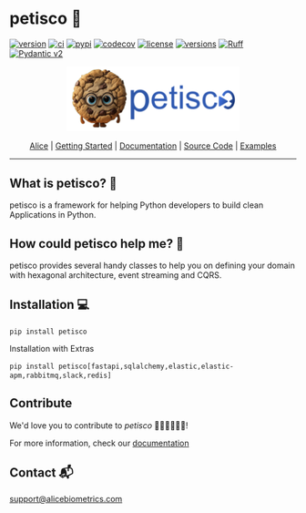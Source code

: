 # petisco 🍪  

[![version](https://img.shields.io/github/release/alice-biometrics/petisco/all.svg)](https://github.com/alice-biometrics/petisco/releases) 
[![ci](https://github.com/alice-biometrics/petisco/workflows/ci/badge.svg)](https://github.com/alice-biometrics/petisco/actions) 
[![pypi](https://img.shields.io/pypi/dm/petisco)](https://pypi.org/project/petisco/) 
[![codecov](https://codecov.io/gh/alice-biometrics/petisco/branch/main/graph/badge.svg?token=YHXAYKX0VO)](https://codecov.io/gh/alice-biometrics/petisco)
[![license](https://img.shields.io/github/license/alice-biometrics/petisco.svg)](https://github.com/alice-biometrics/petisco/blob/main/LICENSE)
[![versions](https://img.shields.io/pypi/pyversions/petisco.svg)](https://github.com/alice-biometrics/petisco)
[![Ruff](https://img.shields.io/endpoint?url=https://raw.githubusercontent.com/astral-sh/ruff/main/assets/badge/v2.json)](https://github.com/astral-sh/ruff)
[![Pydantic v2](https://img.shields.io/endpoint?url=https://raw.githubusercontent.com/pydantic/pydantic/main/docs/badge/v2.json)](https://docs.pydantic.dev/latest/contributing/#badges)


<div align="center">
    <img src="https://github.com/alice-biometrics/custom-emojis/blob/main/images/petisco.png?raw=true" style="width: 60%">

 [Alice] | [Getting Started] | [Documentation] | [Source Code] | [Examples]
</div>

[Alice]: https://alicebiometrics.com/
[Getting Started]: https://alice-biometrics.github.io/petisco/getting_started/
[Documentation]: https://alice-biometrics.github.io/petisco/
[Source Code]: ./petisco
[Examples]: ./examples

---

## What is petisco? 🍪

petisco is a framework for helping Python developers to build clean Applications in Python.

## How could petisco help me? 🍪

petisco provides several handy classes to help you on defining your domain with hexagonal architecture, event streaming and CQRS.

## Installation 💻

```console
pip install petisco
```

Installation with Extras

```console
pip install petisco[fastapi,sqlalchemy,elastic,elastic-apm,rabbitmq,slack,redis]
```

## Contribute

We'd love you to contribute to *petisco* 🥳🥳🥳🥳🥳🥳️️!

For more information, check our [documentation](https://alice-biometrics.github.io/petisco/contributing/)

## Contact 📬

<support@alicebiometrics.com>
